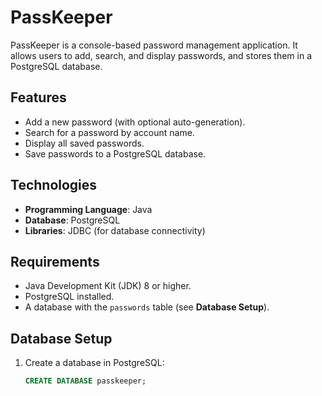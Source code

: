 # PassKeeper

PassKeeper is a console-based password management application. It allows users to add, search, and display passwords, and stores them in a PostgreSQL database.

## Features
- Add a new password (with optional auto-generation).
- Search for a password by account name.
- Display all saved passwords.
- Save passwords to a PostgreSQL database.

## Technologies
- **Programming Language**: Java
- **Database**: PostgreSQL
- **Libraries**: JDBC (for database connectivity)

## Requirements
- Java Development Kit (JDK) 8 or higher.
- PostgreSQL installed.
- A database with the `passwords` table (see **Database Setup**).

## Database Setup
1. Create a database in PostgreSQL:
   ```sql
   CREATE DATABASE passkeeper;
